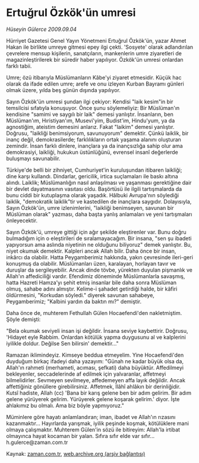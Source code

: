 # Ertuğrul Özkök'ün umresi

*Hüseyin Gülerce 2009.09.04*

<tr><td class="metin" colspan="2" style="padding-top: 20px; padding-left: 5px; padding-right: 10px;">Hürriyet Gazetesi Genel Yayın Yönetmeni Ertuğrul Özkök'ün, yazar Ahmet Hakan ile birlikte umreye gitmesi epey ilgi çekti. 'Sosyete' olarak adlandırılan çevrelere mensup kişilerin, sanatçıların, mankenlerin umre ziyaretleri de magazinleştirilerek bir süredir haber yapılıyor. Özkök'ün umresi onlardan farklı tabii.</td></tr><tr><td class="metin" colspan="2" style="padding-top: 20px; padding-left: 5px; padding-right: 10px;"><p>Umre; özü itibarıyla Müslümanların Kâbe'yi ziyaret etmesidir. Küçük hac olarak da ifade edilen umre; arefe ve onu izleyen Kurban Bayramı günleri olmak üzere, yılda beş günün dışında yapılıyor.
<p>Sayın Özkök'ün umresi şundan ilgi çekiyor: Kendisi "laik kesim"in bir temsilcisi sıfatıyla konuşuyor. Önce şunu söylemeliyiz: Bir Müslüman'ın kendisine "samimi ve saygılı bir laik" demesi yanlıştır. İnsanların, ben Müslüman'ım, Hıristiyan'ım, Musevi'yim, Budist'im, Hindu'yum, ya da agnostiğim, ateistim demesini anlarız. Fakat "laikim" demesi yanlıştır. Doğrusu, "laikliği benimsiyorum, savunuyorum" demektir. Çünkü laiklik, bir inanç değil, demokrasilerde; farklılıkların ortak yaşama alanını oluşturan zemindir. İnsan farklı dinlere, inançlara ya da inançsızlığa sahip olur ama demokrasiyi, laikliği, hukukun üstünlüğünü, evrensel insanî değerlerde buluşmayı savunabilir.
<p>Türkiye'de belli bir zihniyet, Cumhuriyet'in kuruluşundan itibaren laikliği; dine karşı kullandı. Dindarlar, gericilik, irtica suçlamaları ile baskı altına alındı. Laiklik; Müslümanlığın nasıl anlaşılması ve yaşanması gerektiğine dair bir devlet dayatmasının vasıtası oldu. Başörtüsü ile ilgili tartışmalarda da bunu ciddi bir kutuplaşma olarak yaşadık. Hâlbuki Avrupa'nın söylediği laiklik, "demokratik laiklik"tir ve kastedilen de inançlara saygıdır. Dolayısıyla, Sayın Özkök'ün, umre izlenimlerini, "laikliği benimseyen, savunan bir Müslüman olarak" yazması, daha başta yanlış anlamaları ve yeni tartışmaları önleyecektir.
<p>Sayın Özkök'ü, umreye gittiği için ağır şekilde eleştirenler var. Bunu doğru bulmadığım için o eleştirileri de sıralamayacağım. Bir insana, "sen şu ibadeti yapıyorsun ama aslında niyetinin ne olduğunu biliyoruz" demek yanlıştır. Bu, niyet okumak demektir. Kalpleri ancak Allah bilir. Daha önce bir insan, inkârcı da olabilir. Hatta Peygamberimiz hakkında, yakın çevresinde ileri-geri konuşmuş da olabilir. Müslümanları üzen, karalayan, horlayan tavır ve duruşlar da sergileyebilir. Ancak dinde tövbe, yürekten duyulan pişmanlık ve Allah'ın affediciliği vardır. Efendimiz döneminde Müslümanlarla savaşmış, hatta Hazreti Hamza'yı şehit etmiş insanlar bile daha sonra Müslüman olmuş, sahabe adını almıştır. Kelime-i şahadet getirdiği halde, bir kâfiri öldürmesini, "Korkudan söyledi." diyerek savunan sahabeye, Peygamberimiz; "Kalbini yardın da baktın mı?" demiştir. 
<p>Daha önce de, muhterem Fethullah Gülen Hocaefendi'den nakletmiştim. Şöyle demişti:
<p>"Bela okumak seviyeli insan işi değildir. İnsana seviye kaybettirir. Doğrusu, 'Hidayet eyle Rabbim. Onlardan kötülük yapma duygusunu al ve kalplerini iyilikle doldur. Değilse Sen bilirsin' demektir..."
<p>Ramazan iklimindeyiz. Kimseye beddua etmeyelim. Yine Hocaefendi'den duyduğum birkaç ifadeyi daha yazayım: "Günah ne kadar büyük olsa da, Allah'ın rahmeti (merhameti, acıması, şefkati) daha büyüktür. Affedilmeyi bekleyenler, seccadelerinde af edilmek için yalvaranlar, affetmeyi bilmelidirler. Sevmeyen sevilmeye, affedemeyen affa layık değildir. Ancak affettiğiniz gönüllere girebilirsiniz. Affetmek, İlâhî ahlâkın bir derinliğidir. Kutsî hadiste, Allah (cc) 'Bana bir karış gelene ben bir adım gelirim. Bir adım gelene yürüyerek gelirim. Yürüyerek gelene koşarak gelirim.' diyor. İşte ahlakımız bu olmalı. Ama biz böyle yapmıyoruz."
<p>Müminlere göre hayatı anlamlandıran; iman, ibadet ve Allah'ın rızasını kazanmaktır... Hayırlarda yarışmak, iyilik peşinde koşmak, kötülüklere mani olmaya çalışmaktır. Muhterem Gülen'in sözü ile bitireyim: Allah'la irtibat olmayınca hayat kocaman bir yalan. Sıfıra sıfır elde var sıfır... h.gulerce@zaman.com.tr<br/></p></p></p></p></p></p></p></p></td></tr>

Kaynak: [zaman.com.tr](http://zaman.com.tr/yazar.do?yazino=888204), [web.archive.org (arşiv bağlantısı)](http://web.archive.org/web/20090915223242/http://www.zaman.com.tr:80/yazar.do?yazino=888204)
